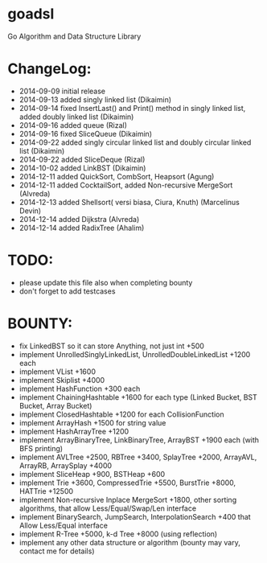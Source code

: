goadsl
======

Go Algorithm and Data Structure Library


ChangeLog:
==========

* 2014-09-09 initial release
* 2014-09-13 added singly linked list (Dikaimin)
* 2014-09-14 fixed InsertLast() and Print() method in singly linked list, added doubly linked list (Dikaimin)
* 2014-09-16 added queue (Rizal)
* 2014-09-16 fixed SliceQueue (Dikaimin)
* 2014-09-22 added singly circular linked list and doubly circular linked list (Dikaimin)
* 2014-09-22 added SliceDeque (Rizal)
* 2014-10-02 added LinkBST (Dikaimin)
* 2014-12-11 added QuickSort, CombSort, Heapsort (Agung)
* 2014-12-11 added CocktailSort, added Non-recursive MergeSort (Alvreda)
* 2014-12-13 added Shellsort( versi biasa, Ciura, Knuth) (Marcelinus Devin)
* 2014-12-14 added Dijkstra (Alvreda)
* 2014-12-14 added RadixTree (Ahalim)

TODO:
=====

* please update this file also when completing bounty
* don't forget to add testcases

BOUNTY:
=======

* fix LinkedBST so it can store Anything, not just int +500
* implement UnrolledSinglyLinkedList, UnrolledDoubleLinkedList +1200 each
* implement VList +1600
* implement Skiplist +4000
* implement HashFunction +300 each
* implement ChainingHashtable +1600 for each type (Linked Bucket, BST Bucket, Array Bucket)
* implement ClosedHashtable +1200 for each CollisionFunction
* implement ArrayHash +1500 for string value
* implement HashArrayTree +1200
* implement ArrayBinaryTree, LinkBinaryTree, ArrayBST +1900 each (with BFS printing)
* implement AVLTree +2500, RBTree +3400, SplayTree +2000, ArrayAVL, ArrayRB, ArraySplay +4000
* implement SliceHeap +900, BSTHeap +600
* implement Trie +3600, CompressedTrie +5500, BurstTrie +8000, HATTrie +12500
* implement Non-recursive Inplace MergeSort +1800, other sorting algorithms, that allow Less/Equal/Swap/Len interface
* implement BinarySearch, JumpSearch, InterpolationSearch +400 that Allow Less/Equal interface
* implement R-Tree +5000, k-d Tree +8000 (using reflection)
* implement any other data structure or algorithm (bounty may vary, contact me for details)

